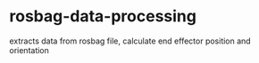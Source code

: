 # rosbag-data-processing
extracts data from rosbag file, calculate end effector position and orientation 
